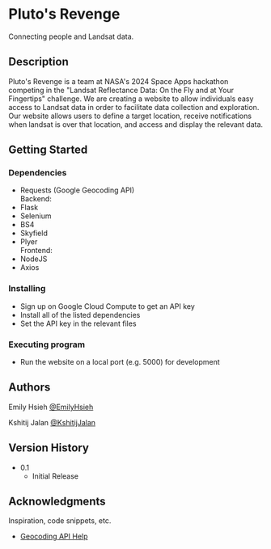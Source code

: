 # Pluto's Revenge
Connecting people and Landsat data.

## Description

Pluto's Revenge is a team at NASA's 2024 Space Apps hackathon competing in the "Landsat Reflectance Data: On the Fly and at Your Fingertips" challenge. We are creating a website to allow individuals easy access to Landsat data in order to facilitate data collection and exploration.  
Our website allows users to define a target location, receive notifications when landsat is over that location, and access and display the relevant data.

## Getting Started

### Dependencies

* Requests (Google Geocoding API)  
Backend:
* Flask
* Selenium
* BS4
* Skyfield
* Plyer  
Frontend:
* NodeJS
* Axios

### Installing

* Sign up on Google Cloud Compute to get an API key
* Install all of the listed dependencies
* Set the API key in the relevant files

### Executing program

* Run the website on a local port (e.g. 5000) for development

## Authors

Emily Hsieh [@EmilyHsieh](https://www.linkedin.com/in/emily-hsieh-6323bb23b/)

Kshitij Jalan [@KshitijJalan](https://www.linkedin.com/in/kshitij-jalan)

## Version History

* 0.1
    * Initial Release

## Acknowledgments

Inspiration, code snippets, etc.
* [Geocoding API Help](https://www.youtube.com/watch?v=d1QGLwie9YU&ab_channel=JieJenn)
